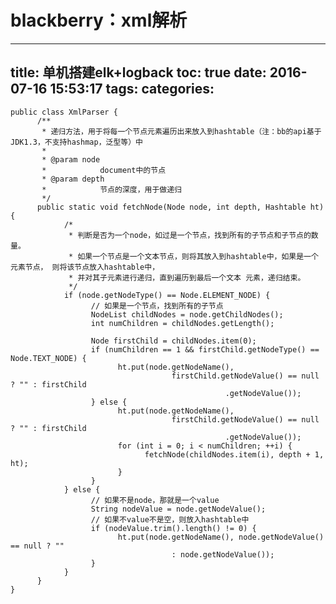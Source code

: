 blackberry：xml解析
=
---
title: 单机搭建elk+logback
toc: true
date: 2016-07-16 15:53:17
tags:
categories:
---

	public class XmlParser {
	      /**
	       * 递归方法，用于将每一个节点元素遍历出来放入到hashtable（注：bb的api基于JDK1.3，不支持hashmap，泛型等）中
	       *
	       * @param node
	       *            document中的节点
	       * @param depth
	       *            节点的深度，用于做递归
	       */
	      public static void fetchNode(Node node, int depth, Hashtable ht) {
	            /*
	             * 判断是否为一个node，如过是一个节点，找到所有的子节点和子节点的数量。
	             * 如果一个节点是一个文本节点，则将其放入到hashtable中，如果是一个元素节点， 则将该节点放入hashtable中，
	             * 并对其子元素进行递归，直到遍历到最后一个文本 元素，递归结束。
	             */
	            if (node.getNodeType() == Node.ELEMENT_NODE) {
	                  // 如果是一个节点，找到所有的子节点
	                  NodeList childNodes = node.getChildNodes();
	                  int numChildren = childNodes.getLength();

	                  Node firstChild = childNodes.item(0);
	                  if (numChildren == 1 && firstChild.getNodeType() == Node.TEXT_NODE) {
	                        ht.put(node.getNodeName(),
	                                    firstChild.getNodeValue() == null ? "" : firstChild
	                                                .getNodeValue());
	                  } else {
	                        ht.put(node.getNodeName(),
	                                    firstChild.getNodeValue() == null ? "" : firstChild
	                                                .getNodeValue());
	                        for (int i = 0; i < numChildren; ++i) {
	                              fetchNode(childNodes.item(i), depth + 1, ht);
	                        }
	                  }
	            } else {
	                  // 如果不是node，那就是一个value
	                  String nodeValue = node.getNodeValue();
	                  // 如果不value不是空，则放入hashtable中
	                  if (nodeValue.trim().length() != 0) {
	                        ht.put(node.getNodeName(), node.getNodeValue() == null ? ""
	                                    : node.getNodeValue());
	                  }
	            }
	      }
	}
